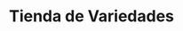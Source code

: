 ---
title: "Tienda de Variedades"
url: /ciudad-satelite/tienda-de-variedades-avenida-escalona-y-aguero-2/
shop: Lebensmittel
---